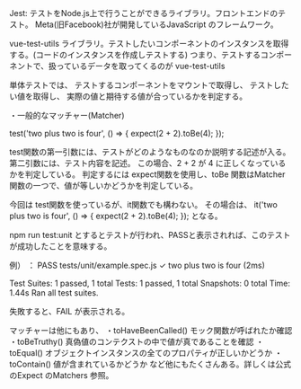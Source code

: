 Jest: テストをNode.js上で行うことができるライブラリ。フロントエンドのテスト。
Meta(旧Facebook)社が開発しているJavaScript のフレームワーク。

vue-test-utils
ライブラリ。テストしたいコンポーネントのインスタンスを取得する。(コードのインスタンスを作成しテストする)
つまり、テストするコンポーネントで、扱っているデータを取ってくるのが vue-test-utils


単体テストでは、
テストするコンポーネントをマウントで取得し、
テストしたい値を取得し、
実際の値と期待する値が合っているかを判定する。

・一般的なマッチャー(Matcher)

test('two plus two is four', () => {
  expect(2 + 2).toBe(4);
});

test関数の第一引数には、テストがどのようなものなのか説明する記述が入る。
第二引数には、テスト内容を記述。
この場合、2 + 2 が 4 に正しくなっているかを判定している。
判定するには expect関数を使用し、toBe 関数はMatcher 関数の一つで、値が等しいかどうかを判定している。

今回は test関数を使っているが、it関数でも構わない。
その場合は、
it('two plus two is four', () => {
  expect(2 + 2).toBe(4);
});
となる。


npm run test:unit とするとテストが行われ、PASSと表示されれば、このテストが成功したことを意味する。

例）
：
 PASS  tests/unit/example.spec.js
  ✓ two plus two is four (2ms)

Test Suites: 1 passed, 1 total
Tests:       1 passed, 1 total
Snapshots:   0 total
Time:        1.44s
Ran all test suites.

失敗すると、FAIL が表示される。

マッチャーは他にもあり、
・toHaveBeenCalled()  モック関数が呼ばれたか確認
・toBeTruthy() 真偽値のコンテクストの中で値が真であることを確認
・toEqual() オブジェクトインスタンスの全てのプロパティが正しいかどうか
・toContain() 値が含まれているかどうか
など他にもたくさんある。詳しくは公式のExpect のMatchers 参照。




